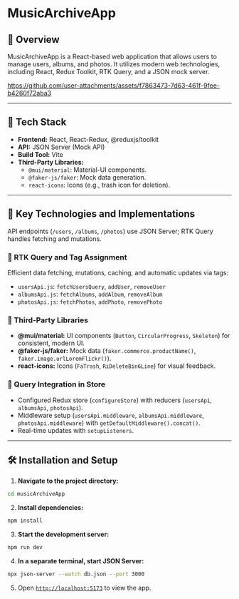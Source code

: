 # MusicArchiveApp

## 🌟 Overview

MusicArchiveApp is a React-based web application that allows users to manage users, albums, and photos. It utilizes modern web technologies, including React, Redux Toolkit, RTK Query, and a JSON mock server.



https://github.com/user-attachments/assets/f7863473-7d63-461f-9fee-b4260f72aba3



---


## 🚀 Tech Stack

- **Frontend:** React, React-Redux, @reduxjs/toolkit
- **API:** JSON Server (Mock API)
- **Build Tool:** Vite
- **Third-Party Libraries:**
  - `@mui/material`: Material-UI components.
  - `@faker-js/faker`: Mock data generation.
  - `react-icons`: Icons (e.g., trash icon for deletion).

---

## 🧩 Key Technologies and Implementations

API endpoints (`/users`, `/albums`, `/photos`) use JSON Server; RTK Query handles fetching and mutations.

### 📌 RTK Query and Tag Assignment

Efficient data fetching, mutations, caching, and automatic updates via tags:

- `usersApi.js`: `fetchUsersQuery`, `addUser`, `removeUser`
- `albumsApi.js`: `fetchAlbums`, `addAlbum`, `removeAlbum`
- `photosApi.js`: `fetchPhotos`, `addPhoto`, `removePhoto`

### 📌 Third-Party Libraries

- **@mui/material:** UI components (`Button`, `CircularProgress`, `Skeleton`) for consistent, modern UI.
- **@faker-js/faker:** Mock data (`faker.commerce.productName()`, `faker.image.urlLoremFlickr()`).
- **react-icons:** Icons (`FaTrash`, `RiDeleteBin6Line`) for visual feedback.

### 📌 Query Integration in Store

- Configured Redux store (`configureStore`) with reducers (`usersApi`, `albumsApi`, `photosApi`).
- Middleware setup (`usersApi.middleware`, `albumsApi.middleware`, `photosApi.middleware`) with `getDefaultMiddleware().concat()`.
- Real-time updates with `setupListeners`.

---

## 🛠️ Installation and Setup

1. **Navigate to the project directory:**

```bash
cd musicArchiveApp
```

2. **Install dependencies:**

```bash
npm install
```

3. **Start the development server:**

```bash
npm run dev
```

4. **In a separate terminal, start JSON Server:**

```bash
npx json-server --watch db.json --port 3000
```

5. Open [`http://localhost:5173`](http://localhost:5173) to view the app.
